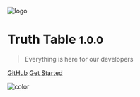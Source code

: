 ![logo](https://www.cloudifyapps.com/content/images/2021/05/CloudifyAppsLogo.svg ':size=250')

# Truth Table <small>1.0.0</small>

> Everything is here for our developers

[GitHub](https://github.com/cloudifyapps)
[Get Started](#main)

![color](#F0F5FB)